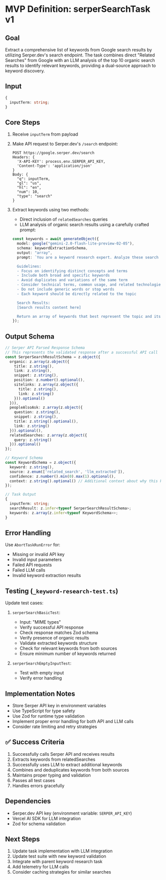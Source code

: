 # MVP Definition: serperSearchTask v1

## Goal

Extract a comprehensive list of keywords from Google search results by utilizing Serper.dev's search endpoint. The task combines direct "Related Searches" from Google with an LLM analysis of the top 10 organic search results to identify relevant keywords, providing a dual-source approach to keyword discovery.

## Input

```typescript
{
  inputTerm: string;
}
```

## Core Steps

1. Receive `inputTerm` from payload
2. Make API request to Serper.dev's `/search` endpoint:

   ```
   POST https://google.serper.dev/search
   Headers: {
     'X-API-KEY': process.env.SERPER_API_KEY,
     'Content-Type': 'application/json'
   }
   Body: {
     "q": inputTerm,
     "gl": "us",
     "hl": "en",
     "num": 10,
     "type": "search"
   }
   ```

3. Extract keywords using two methods:
   - Direct inclusion of `relatedSearches` queries
   - LLM analysis of organic search results using a carefully crafted prompt:

   ```typescript
   const keywords = await generateObject({
     model: google("gemini-2.0-flash-lite-preview-02-05"),
     schema: keywordExtractionSchema,
     output: "array",
     prompt: `You are a keyword research expert. Analyze these search results and extract relevant keywords.

     Guidelines:
     - Focus on identifying distinct concepts and terms
     - Include both broad and specific keywords
     - Avoid duplicates and variations of the same term
     - Consider technical terms, common usage, and related technologies
     - Do not include generic words or stop words
     - Each keyword should be directly related to the topic

     Search Results:
     [Search results content here]

     Return an array of keywords that best represent the topic and its related concepts.`,
   });
   ```

## Output Schema

```typescript
// Serper API Parsed Response Schema
// This represents the validated response after a successful API call
const SerperSearchResultSchema = z.object({
  organic: z.array(z.object({
    title: z.string(),
    link: z.string(),
    snippet: z.string(),
    position: z.number().optional(),
    sitelinks: z.array(z.object({
      title: z.string(),
      link: z.string()
    })).optional()
  })),
  peopleAlsoAsk: z.array(z.object({
    question: z.string(),
    snippet: z.string(),
    title: z.string().optional(),
    link: z.string()
  })).optional(),
  relatedSearches: z.array(z.object({
    query: z.string()
  })).optional()
});

// Keyword Schema
const KeywordSchema = z.object({
  keyword: z.string(),
  source: z.enum(['related_search', 'llm_extracted']),
  confidence: z.number().min(0).max(1).optional(),
  context: z.string().optional() // Additional context about why this keyword was selected
});

// Task Output
{
  inputTerm: string;
  searchResult: z.infer<typeof SerperSearchResultSchema>;
  keywords: z.array(z.infer<typeof KeywordSchema>>;
}
```

## Error Handling

Use `AbortTaskRunError` for:

- Missing or invalid API key
- Invalid input parameters
- Failed API requests
- Failed LLM calls
- Invalid keyword extraction results

## Testing (`_keyword-research-test.ts`)

Update test cases:

1. `serperSearchBasicTest`:
   - Input: "MIME types"
   - Verify successful API response
   - Check response matches Zod schema
   - Verify presence of organic results
   - Validate extracted keywords structure
   - Check for relevant keywords from both sources
   - Ensure minimum number of keywords returned

2. `serperSearchEmptyInputTest`:
   - Test with empty input
   - Verify error handling

## Implementation Notes

- Store Serper API key in environment variables
- Use TypeScript for type safety
- Use Zod for runtime type validation
- Implement proper error handling for both API and LLM calls
- Consider rate limiting and retry strategies

## ✅ Success Criteria

1. Successfully calls Serper API and receives results
2. Extracts keywords from relatedSearches
3. Successfully uses LLM to extract additional keywords
4. Combines and deduplicates keywords from both sources
5. Maintains proper typing and validation
6. Passes all test cases
7. Handles errors gracefully

## Dependencies

- Serper.dev API key (environment variable: `SERPER_API_KEY`)
- Vercel AI SDK for LLM integration
- Zod for schema validation

## Next Steps

1. Update task implementation with LLM integration
2. Update test suite with new keyword validation
3. Integrate with parent keyword research task
4. Add telemetry for LLM calls
5. Consider caching strategies for similar searches

